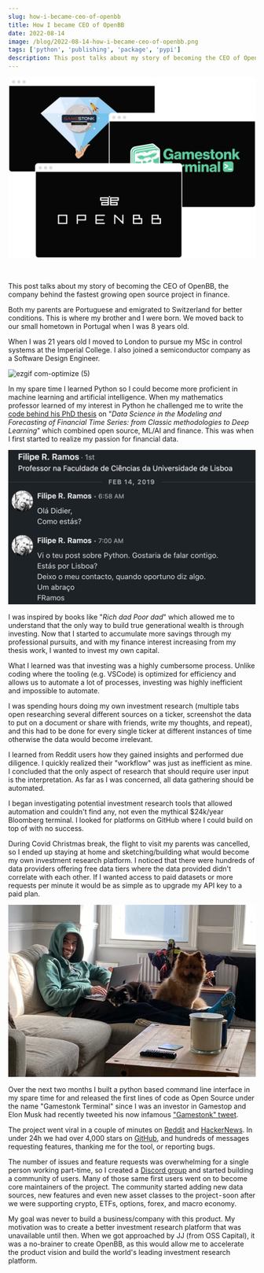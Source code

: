 ```yaml
---
slug: how-i-became-ceo-of-openbb
title: How I became CEO of OpenBB
date: 2022-08-14
image: /blog/2022-08-14-how-i-became-ceo-of-openbb.png
tags: ['python', 'publishing', 'package', 'pypi']
description: This post talks about my story of becoming the CEO of OpenBB, the company behind the fastest growing open source project in finance.
---
```


<p align="center">
    <img width="600" src="/blog/2022-08-14-how-i-became-ceo-of-openbb.png"/>
</p>

<br />

This post talks about my story of becoming the CEO of OpenBB, the company behind the fastest growing open source project in finance.

<!-- truncate -->

<div style={{borderTop: '1px solid #0088CC', margin: '1.5em 0'}} />

Both my parents are Portuguese and emigrated to Switzerland for better conditions. This is where my brother and I were born. We moved back to our small hometown in Portugal when I was 8 years old.

When I was 21 years old I moved to London to pursue my MSc in control systems at the Imperial College. I also joined a semiconductor company as a Software Design Engineer.

![ezgif com-optimize (5)](/blog/2022-08-14-how-i-became-ceo-of-openbb_1.png)

In my spare time I learned Python so I could become more proficient in machine learning and artificial intelligence. When my mathematics professor learned of my interest in Python he challenged me to write the [code behind his PhD thesis](https://github.com/DidierRLopes/UnivariateTimeSeriesForecast) on "_Data Science in the Modeling and Forecasting of Financial Time Series: from Classic methodologies to Deep Learning_" which combined open source, ML/AI and finance. This was when I first started to realize my passion for financial data.

![image](/blog/2022-08-14-how-i-became-ceo-of-openbb_2.png)

I was inspired by books like "_Rich dad Poor dad_" which allowed me to understand that the only way to build true generational wealth is through investing. Now that I started to accumulate more savings through my professional pursuits, and with my finance interest increasing from my thesis work, I wanted to invest my own capital.

What I learned was that investing was a highly cumbersome process. Unlike coding where the tooling (e.g. VSCode) is optimized for efficiency and allows us to automate a lot of processes, investing was highly inefficient and impossible to automate.

I was spending hours doing my own investment research (multiple tabs open researching several different sources on a ticker, screenshot the data to put on a document or share with friends, write my thoughts, and repeat), and this had to be done for every single ticker at different instances of time otherwise the data would become irrelevant.

I learned from Reddit users how they gained insights and performed due diligence. I quickly realized their "workflow" was just as inefficient as mine. I concluded that the only aspect of research that should require user input is the interpretation. As far as I was concerned, all data gathering should be automated.

I began investigating potential investment research tools that allowed automation and couldn't find any, not even the mythical $24k/year Bloomberg terminal. I looked for platforms on GitHub where I could build on top of with no success.

During Covid Christmas break, the flight to visit my parents was cancelled, so I ended up staying at home and sketching/building what would become my own investment research platform. I noticed that there were hundreds of data providers offering free data tiers where the data provided didn't correlate with each other. If I wanted access to paid datasets or more requests per minute it would be as simple as to upgrade my API key to a paid plan.

![image](/blog/2022-08-14-how-i-became-ceo-of-openbb_3.png)

Over the next two months I built a python based command line interface in my spare time for and released the first lines of code as Open Source under the name "Gamestonk Terminal" since I was an investor in Gamestop and Elon Musk had recently tweeted his now infamous ["Gamestonk" tweet](https://twitter.com/elonmusk/status/1354174279894642703?s=20).

The project went viral in a couple of minutes on [Reddit](https://www.reddit.com/r/Python/comments/m515yk/gamestonk_terminal_the_equivalent_to_an/) and [HackerNews](https://news.ycombinator.com/item?id=26258773). In under 24h we had over 4,000 stars on [GitHub](https://github.com/OpenBB-finance/OpenBBTerminal), and hundreds of messages requesting features, thanking me for the tool, or reporting bugs.

The number of issues and feature requests was overwhelming for a single person working part-time, so I created a [Discord group](https://openbb.co/discord) and started building a community of users. Many of those same first users went on to become core maintainers of the project. The community started adding new data sources, new features and even new asset classes to the project - soon after we were supporting crypto, ETFs, options, forex, and macro economy.

My goal was never to build a business/company with this product. My motivation was to create a better investment research platform that was unavailable until then. When we got approached by JJ (from OSS Capital), it was a no-brainer to create OpenBB, as this would allow me to accelerate the product vision and build the world's leading investment research platform.